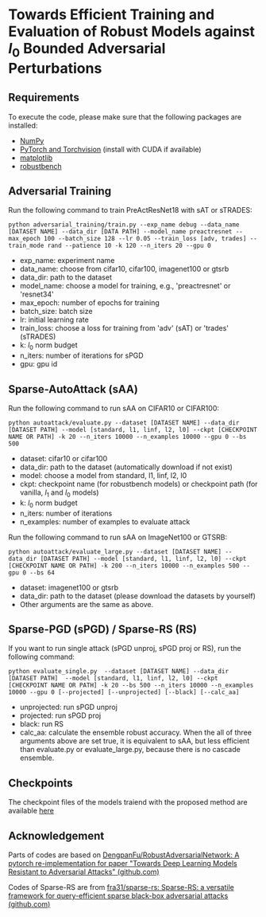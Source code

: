 # Towards Efficient Training and Evaluation of Robust Models against $l_0$ Bounded Adversarial Perturbations


## Requirements

To execute the code, please make sure that the following packages are installed:

- [NumPy](https://docs.scipy.org/doc/numpy-1.15.1/user/install.html)
- [PyTorch and Torchvision](https://pytorch.org/) (install with CUDA if available)
- [matplotlib](https://matplotlib.org/users/installing.html)
- [robustbench](https://github.com/RobustBench/robustbench)


## Adversarial Training

Run the following command to train PreActResNet18 with sAT or sTRADES:

```
python adversarial_training/train.py --exp_name debug --data_name [DATASET NAME] --data_dir [DATA PATH] --model_name preactresnet --max_epoch 100 --batch_size 128 --lr 0.05 --train_loss [adv, trades] --train_mode rand --patience 10 -k 120 --n_iters 20 --gpu 0 
```

- exp_name: experiment name
- data_name: choose from cifar10, cifar100, imagenet100 or gtsrb 
- data_dir: path to the dataset
- model_name: choose a model for training, e.g., 'preactresnet' or 'resnet34'
- max_epoch: number of epochs for training
- batch_size: batch size
- lr: initial learning rate
- train_loss: choose a loss for training from 'adv' (sAT) or 'trades' (sTRADES)
- k: $l_0$ norm budget
- n_iters: number of iterations for sPGD
- gpu: gpu id


## Sparse-AutoAttack (sAA)

Run the following command to run sAA on CIFAR10 or CIFAR100:

```
python autoattack/evaluate.py --dataset [DATASET NAME] --data_dir [DATASET PATH] --model [standard, l1, linf, l2, l0] --ckpt [CHECKPOINT NAME OR PATH] -k 20 --n_iters 10000 --n_examples 10000 --gpu 0 --bs 500 
```

- dataset: cifar10 or cifar100
- data_dir: path to the dataset (automatically download if not exist)
- model: choose a model from standard, l1, linf, l2, l0
- ckpt: checkpoint name (for robustbench models) or checkpoint path (for vanilla, $l_1$ and $l_0$ models)
- k: $l_0$ norm budget
- n_iters: number of iterations
- n_examples: number of examples to evaluate
attack


Run the following command to run sAA on ImageNet100 or GTSRB:
```
python autoattack/evaluate_large.py --dataset [DATASET NAME] --data_dir [DATASET PATH] --model [standard, l1, linf, l2, l0] --ckpt [CHECKPOINT NAME OR PATH] -k 200 --n_iters 10000 --n_examples 500 --gpu 0 --bs 64 
```
- dataset: imagenet100 or gtsrb
- data_dir: path to the dataset (please download the datasets by yourself)
- Other arguments are the same as above.

## Sparse-PGD (sPGD) / Sparse-RS (RS)
If you want to run single attack (sPGD unproj, sPGD proj or RS), run the following command:

```
python evaluate_single.py  --dataset [DATASET NAME] --data_dir [DATASET PATH]  --model [standard, l1, linf, l2, l0] --ckpt [CHECKPOINT NAME OR PATH] -k 20 --bs 500 --n_iters 10000 --n_examples 10000 --gpu 0 [--projected] [--unprojected] [--black] [--calc_aa]
```
- unprojected: run sPGD unproj
- projected: run sPGD proj
- black: run RS
- calc_aa: calculate the ensemble robust accuracy. When the all of three arguments above are set true, it is equivalent to sAA, but less efficient than evaluate.py or evaluate_large.py, because there is no cascade ensemble.

## Checkpoints
The checkpoint files of the models traiend with the proposed method are available [here](https://drive.google.com/drive/folders/1LbMRnhQ6OKy4TleHsCb9f9N15Db5aBSI?usp=sharing)


## Acknowledgement

Parts of codes are based on [DengpanFu/RobustAdversarialNetwork: A pytorch re-implementation for paper "Towards Deep Learning Models Resistant to Adversarial Attacks" (github.com)](https://github.com/DengpanFu/RobustAdversarialNetwork)

Codes of Sparse-RS are from [fra31/sparse-rs: Sparse-RS: a versatile framework for query-efficient sparse black-box adversarial attacks (github.com)](https://github.com/fra31/sparse-rs)